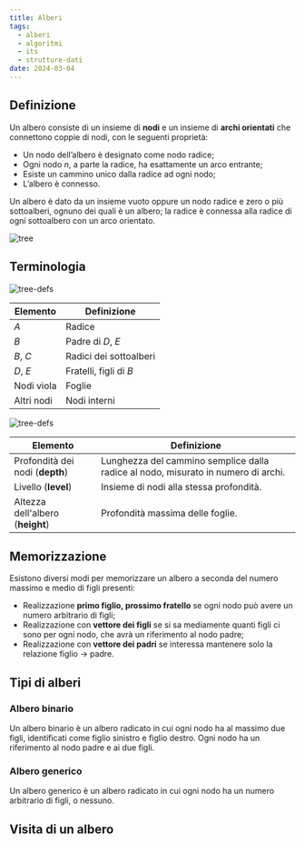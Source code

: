 ```yaml
---
title: Alberi
tags:
  - alberi
  - algoritmi
  - its
  - strutture-dati
date: 2024-03-04
---
```

## Definizione

Un albero consiste di un insieme di **nodi** e un insieme di **archi orientati** che connettono coppie di nodi, con le seguenti proprietà:
- Un nodo dell’albero è designato come nodo radice;
- Ogni nodo $n$, a parte la radice, ha esattamente un arco entrante;
- Esiste un cammino unico dalla radice ad ogni nodo;
- L’albero è connesso.

Un albero è dato da un insieme vuoto oppure un nodo radice e zero o più sottoalberi, ognuno dei quali è un albero; la radice è connessa alla radice di ogni sottoalbero con un arco orientato.

![tree](tree.png)

## Terminologia

![tree-defs](tree-defs.png)

| Elemento   | Definizione            |
| ---------- | ---------------------- |
| $A$        | Radice                 |
| $B$        | Padre di $D$, $E$      |
| $B$, $C$   | Radici dei sottoalberi |
| $D$, $E$   | Fratelli, figli di $B$ |
| Nodi viola | Foglie                 |
| Altri nodi | Nodi interni           |

![tree-defs](tree-levels.png)

| Elemento                         | Definizione                                                                       |
| -------------------------------- | --------------------------------------------------------------------------------- |
| Profondità dei nodi (**depth**)  | Lunghezza del cammino semplice dalla radice al nodo, misurato in numero di archi. |
| Livello (**level**)              | Insieme di nodi alla stessa profondità.                                           |
| Altezza dell'albero (**height**) | Profondità massima delle foglie.                                                  |

## Memorizzazione

Esistono diversi modi per memorizzare un albero a seconda del numero massimo e medio di figli presenti:
- Realizzazione **primo figlio, prossimo fratello** se ogni nodo può avere un numero arbitrario di figli;
- Realizzazione con **vettore dei figli** se si sa mediamente quanti figli ci sono per ogni nodo, che avrà un riferimento al nodo padre;
- Realizzazione con **vettore dei padri** se interessa mantenere solo la relazione figlio → padre.

## Tipi di alberi

### Albero binario

Un albero binario è un albero radicato in cui ogni nodo ha al massimo due figli, identificati come figlio sinistro e figlio destro. Ogni nodo ha un riferimento al nodo padre e ai due figli.

### Albero generico

Un albero generico è un albero radicato in cui ogni nodo ha un numero arbitrario di figli, o nessuno.

## Visita di un albero

 